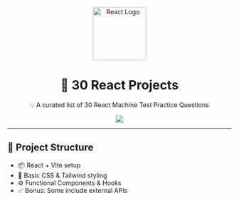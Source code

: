 <!-- React Logo SVG -->
<p align="center">
  <img width="120" src="https://upload.wikimedia.org/wikipedia/commons/a/a7/React-icon.svg" alt="React Logo">
</p>

<h1 align="center">🚀 30 React Projects</h1>

<p align="center">
  💡 A curated list of 30 React Machine Test Practice Questions 
</p>

<p align="center">
  <a href="https://reactjs.org/"><img src="https://img.shields.io/badge/React-18-blue?style=for-the-badge&logo=react" /></a>
</p>

---

## 📁 Project Structure

- 📦 React + Vite setup  
- 🎨 Basic CSS & Tailwind styling  
- ⚙️ Functional Components & Hooks  
- ✅ Bonus: Some include external APIs


